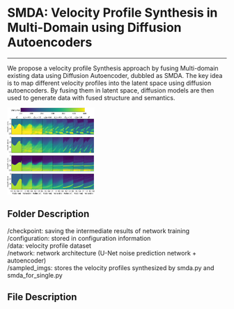 # SMDA: Velocity Profile Synthesis in Multi-Domain using Diffusion Autoencoders

---

We propose a velocity profile Synthesis approach by fusing Multi-domain existing data using Diffusion Autoencoder, dubbled as SMDA.
The key idea is to map different velocity profiles into the latent space using diffusion autoencoders.
By fusing them in latent space, diffusion models are then used to generate data with fused structure and semantics.

<img src="./multi_image_comparison_with_different_p.png" width="200" height="200"/><br/>

## Folder Description

/checkpoint: saving the intermediate results of network training  
/configuration: stored in configuration information  
/data:  velocity profile dataset  
/network: network architecture (U-Net noise prediction network + autoencoder)  
/sampled_imgs: stores the velocity profiles synthesized by smda.py and smda_for_single.py

## File Description

